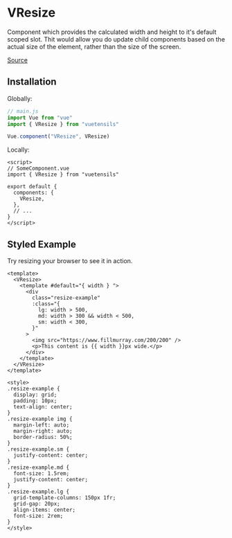 # VResize

Component which provides the calculated width and height to it's default scoped slot. Thit would allow you do update child components based on the actual size of the element, rather than the size of the screen.

[Source](https://github.com/Stegosource/vuetensils/blob/master/src/components/VResize/VResize.vue)

## Installation

Globally:

```js
// main.js
import Vue from "vue"
import { VResize } from "vuetensils"

Vue.component("VResize", VResize)
```

Locally:

```vue
<script>
// SomeComponent.vue
import { VResize } from "vuetensils"

export default {
  components: {
    VResize,
  },
  // ...
}
</script>
```

## Styled Example

Try resizing your browser to see it in action.

```vue live
<template>
  <VResize>
    <template #default="{ width } ">
      <div
        class="resize-example"
        :class="{
          lg: width > 500,
          md: width > 300 && width < 500,
          sm: width < 300,
        }"
      >
        <img src="https://www.fillmurray.com/200/200" />
        <p>This content is {{ width }}px wide.</p>
      </div>
    </template>
  </VResize>
</template>

<style>
.resize-example {
  display: grid;
  padding: 10px;
  text-align: center;
}
.resize-example img {
  margin-left: auto;
  margin-right: auto;
  border-radius: 50%;
}
.resize-example.sm {
  justify-content: center;
}
.resize-example.md {
  font-size: 1.5rem;
  justify-content: center;
}
.resize-example.lg {
  grid-template-columns: 150px 1fr;
  grid-gap: 20px;
  align-items: center;
  font-size: 2rem;
}
</style>
```
